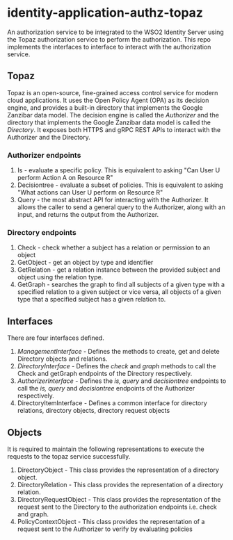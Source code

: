 # identity-application-authz-topaz
An authorization service to be integrated to the WSO2 Identity Server using the Topaz authorization service to perform
the authorization. This repo implements the interfaces to interface to interact with the authorization service.

## Topaz
Topaz is an open-source, fine-grained access control service for modern cloud applications. It uses the Open Policy
Agent (OPA) as its decision engine, and provides a built-in directory that implements the Google Zanzibar data model.
The decision engine is called the _Authorizer_ and the directory that implements the Google Zanzibar data model is
called the _Directory_.
It exposes both HTTPS and gRPC REST APIs to interact with the Authorizer and the Directory.

### Authorizer endpoints
1. Is - evaluate a specific policy. This is equivalent to asking "Can User U perform Action A on Resource R"
2. Decisiontree - evaluate a subset of policies. This is equivalent to asking "What actions can User U perform on
   Resource R"
3. Query - the most abstract API for interacting with the Authorizer. It allows the caller to send a general query to
   the Authorizer, along with an input, and returns the output from the Authorizer.

### Directory endpoints
1. Check - check whether a subject has a relation or permission to an object
2. GetObject - get an object by type and identifier
3. GetRelation - get a relation instance between the provided subject and object using the relation type.
4. GetGraph - searches the graph to find all subjects of a given type with a specified relation to a given subject or
   vice versa, all objects of a given type that a specified subject has a given relation to.

## Interfaces
There are four interfaces defined.
1. _ManagementInterface_ - Defines the methods to create, get and delete Directory objects and relations.
2. _DirectoryInterface_ - Defines the _check_ and _graph_ methods to call the Check and getGraph endpoints of the
   Directory respectively.
3. _AuthorizerInterface_ - Defines the _is, query_ and _decisiontree_ endpoints to call the _is, query_ and
   _decisiontree_ endpoints of the Authorizer respectively.
4. DirectoryItemInterface - Defines a common interface for directory relations, directory objects, directory request
   objects

## Objects
It is required to maintain the following representations to execute the requests to the topaz service successfully.
1. DirectoryObject - This class provides the representation of a directory object.
2. DirectoryRelation - This class provides the representation of a directory relation.
3. DirectoryRequestObject - This class provides the representation of the request sent to the Directory to the
   authorization endpoints i.e. check and graph.
4. PolicyContextObject - This class provides the representation of a request sent to the Authorizer to verify by
   evaluating policies
